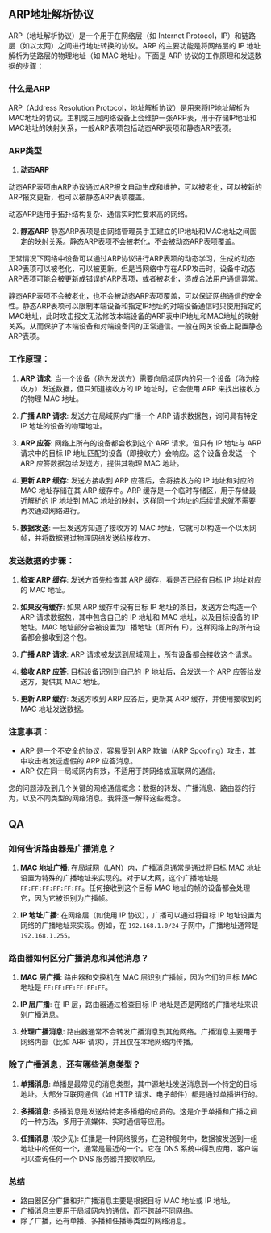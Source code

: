 ## ARP地址解析协议

ARP（地址解析协议）是一个用于在网络层（如 Internet Protocol，IP）和链路层（如以太网）之间进行地址转换的协议。ARP 的主要功能是将网络层的 IP 地址解析为链路层的物理地址（如 MAC 地址）。下面是 ARP 协议的工作原理和发送数据的步骤：

### 什么是ARP

ARP（Address Resolution Protocol，地址解析协议）是用来将IP地址解析为MAC地址的协议。主机或三层网络设备上会维护一张ARP表，用于存储IP地址和MAC地址的映射关系，一般ARP表项包括动态ARP表项和静态ARP表项。

### ARP类型

1. **动态ARP**

动态ARP表项由ARP协议通过ARP报文自动生成和维护，可以被老化，可以被新的ARP报文更新，也可以被静态ARP表项覆盖。

动态ARP适用于拓扑结构复杂、通信实时性要求高的网络。

2. **静态ARP**
   静态ARP表项是由网络管理员手工建立的IP地址和MAC地址之间固定的映射关系。静态ARP表项不会被老化，不会被动态ARP表项覆盖。

正常情况下网络中设备可以通过ARP协议进行ARP表项的动态学习，生成的动态ARP表项可以被老化，可以被更新。但是当网络中存在ARP攻击时，设备中动态ARP表项可能会被更新成错误的ARP表项，或者被老化，造成合法用户通信异常。

静态ARP表项不会被老化，也不会被动态ARP表项覆盖，可以保证网络通信的安全性。静态ARP表项可以限制本端设备和指定IP地址的对端设备通信时只使用指定的MAC地址，此时攻击报文无法修改本端设备的ARP表中IP地址和MAC地址的映射关系，从而保护了本端设备和对端设备间的正常通信。一般在网关设备上配置静态ARP表项。

### 工作原理：

1. **ARP 请求**:
   当一个设备（称为发送方）需要向局域网内的另一个设备（称为接收方）发送数据，但只知道接收方的 IP 地址时，它会使用 ARP 来找出接收方的物理 MAC 地址。

2. **广播 ARP 请求**:
   发送方在局域网内广播一个 ARP 请求数据包，询问具有特定 IP 地址的设备的物理地址。

3. **ARP 应答**:
   网络上所有的设备都会收到这个 ARP 请求，但只有 IP 地址与 ARP 请求中的目标 IP 地址匹配的设备（即接收方）会响应。这个设备会发送一个 ARP 应答数据包给发送方，提供其物理 MAC 地址。

4. **更新 ARP 缓存**:
   发送方接收到 ARP 应答后，会将接收方的 IP 地址和对应的 MAC 地址存储在其 ARP 缓存中。ARP 缓存是一个临时存储区，用于存储最近解析的 IP 地址到 MAC 地址的映射，这样同一个地址的后续请求就不需要再次通过网络进行。

5. **数据发送**:
   一旦发送方知道了接收方的 MAC 地址，它就可以构造一个以太网帧，并将数据通过物理网络发送给接收方。

### 发送数据的步骤：

1. **检查 ARP 缓存**:
   发送方首先检查其 ARP 缓存，看是否已经有目标 IP 地址对应的 MAC 地址。

2. **如果没有缓存**:
   如果 ARP 缓存中没有目标 IP 地址的条目，发送方会构造一个 ARP 请求数据包，其中包含自己的 IP 地址和 MAC 地址，以及目标设备的 IP 地址。MAC 地址部分会被设置为广播地址（即所有 F），这样网络上的所有设备都会接收到这个包。

3. **广播 ARP 请求**:
   ARP 请求被发送到局域网上，所有设备都会接收这个请求。

4. **接收 ARP 应答**:
   目标设备识别到自己的 IP 地址后，会发送一个 ARP 应答给发送方，提供其 MAC 地址。

5. **更新 ARP 缓存**:
   发送方收到 ARP 应答后，更新其 ARP 缓存，并使用接收到的 MAC 地址发送数据。

### 注意事项：

-   ARP 是一个不安全的协议，容易受到 ARP 欺骗（ARP Spoofing）攻击，其中攻击者发送虚假的 ARP 应答消息。
-   ARP 仅在同一局域网内有效，不适用于跨网络或互联网的通信。

您的问题涉及到几个关键的网络通信概念：数据的转发、广播消息、路由器的行为，以及不同类型的网络消息。我将逐一解释这些概念。

## QA

### 如何告诉路由器是广播消息？

1. **MAC 地址广播**:
   在局域网（LAN）内，广播消息通常是通过将目标 MAC 地址设置为特殊的广播地址来实现的。对于以太网，这个广播地址是 `FF:FF:FF:FF:FF:FF`。任何接收到这个目标 MAC 地址的帧的设备都会处理它，因为它被识别为广播帧。

2. **IP 地址广播**:
   在网络层（如使用 IP 协议），广播可以通过将目标 IP 地址设置为网络的广播地址来实现。例如，在 `192.168.1.0/24` 子网中，广播地址通常是 `192.168.1.255`。

### 路由器如何区分广播消息和其他消息？

1. **MAC 层广播**:
   路由器和交换机在 MAC 层识别广播帧，因为它们的目标 MAC 地址是 `FF:FF:FF:FF:FF:FF`。

2. **IP 层广播**:
   在 IP 层，路由器通过检查目标 IP 地址是否是网络的广播地址来识别广播消息。

3. **处理广播消息**:
   路由器通常不会转发广播消息到其他网络。广播消息主要用于网络内部（比如 ARP 请求），并且仅在本地网络内传播。

### 除了广播消息，还有哪些消息类型？

1. **单播消息**:
   单播是最常见的消息类型，其中源地址发送消息到一个特定的目标地址。大部分互联网通信（如 HTTP 请求、电子邮件）都是通过单播进行的。

2. **多播消息**:
   多播消息是发送给特定多播组的成员的。这是介于单播和广播之间的一种方法，多用于流媒体、实时通信等应用。

3. **任播消息** (较少见):
   任播是一种网络服务，在这种服务中，数据被发送到一组地址中的任何一个，通常是最近的一个。它在 DNS 系统中得到应用，客户端可以查询任何一个 DNS 服务器并接收响应。

### 总结

-   路由器区分广播和非广播消息主要是根据目标 MAC 地址或 IP 地址。
-   广播消息主要用于局域网内的通信，而不跨越不同网络。
-   除了广播，还有单播、多播和任播等类型的网络消息。
